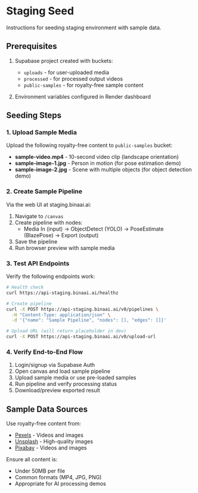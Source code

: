 # Staging Seed

Instructions for seeding staging environment with sample data.

## Prerequisites

1. Supabase project created with buckets:
   - `uploads` - for user-uploaded media
   - `processed` - for processed output videos
   - `public-samples` - for royalty-free sample content

2. Environment variables configured in Render dashboard

## Seeding Steps

### 1. Upload Sample Media

Upload the following royalty-free content to `public-samples` bucket:

- **sample-video.mp4** - 10-second video clip (landscape orientation)
- **sample-image-1.jpg** - Person in motion (for pose estimation demo)  
- **sample-image-2.jpg** - Scene with multiple objects (for object detection demo)

### 2. Create Sample Pipeline

Via the web UI at staging.binaai.ai:

1. Navigate to `/canvas`
2. Create pipeline with nodes:
   - Media In (input) → ObjectDetect (YOLO) → PoseEstimate (BlazePose) → Export (output)
3. Save the pipeline
4. Run browser preview with sample media

### 3. Test API Endpoints

Verify the following endpoints work:

```bash
# Health check
curl https://api-staging.binaai.ai/healthz

# Create pipeline
curl -X POST https://api-staging.binaai.ai/v0/pipelines \
  -H "Content-Type: application/json" \
  -d '{"name": "Sample Pipeline", "nodes": [], "edges": []}'

# Upload URL (will return placeholder in dev)
curl -X POST https://api-staging.binaai.ai/v0/upload-url
```

### 4. Verify End-to-End Flow

1. Login/signup via Supabase Auth
2. Open canvas and load sample pipeline
3. Upload sample media or use pre-loaded samples
4. Run pipeline and verify processing status
5. Download/preview exported result

## Sample Data Sources

Use royalty-free content from:
- [Pexels](https://pexels.com) - Videos and images
- [Unsplash](https://unsplash.com) - High-quality images
- [Pixabay](https://pixabay.com) - Videos and images

Ensure all content is:
- Under 50MB per file
- Common formats (MP4, JPG, PNG)
- Appropriate for AI processing demos
